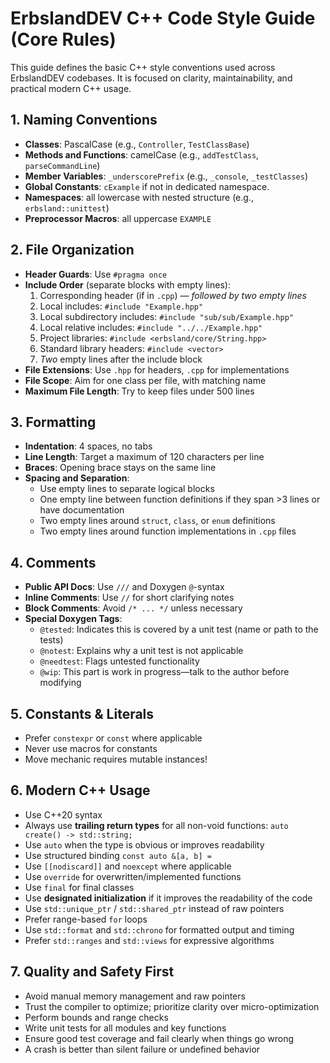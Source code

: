 # ErbslandDEV C++ Code Style Guide (Core Rules)

This guide defines the basic C++ style conventions used across ErbslandDEV codebases. It is focused on clarity, maintainability, and practical modern C++ usage.

## 1. Naming Conventions

- **Classes**: PascalCase (e.g., `Controller`, `TestClassBase`)
- **Methods and Functions**: camelCase (e.g., `addTestClass`, `parseCommandLine`)
- **Member Variables**: `_underscorePrefix` (e.g., `_console`, `_testClasses`)
- **Global Constants**: `cExample` if not in dedicated namespace.
- **Namespaces**: all lowercase with nested structure (e.g., `erbsland::unittest`)
- **Preprocessor Macros**: all uppercase `EXAMPLE`

## 2. File Organization

- **Header Guards**: Use `#pragma once`
- **Include Order** (separate blocks with empty lines):
  1. Corresponding header (if in `.cpp`) — *followed by two empty lines*
  2. Local includes: `#include "Example.hpp"`
  3. Local subdirectory includes: `#include "sub/sub/Example.hpp"`
  4. Local relative includes: `#include "../../Example.hpp"`
  5. Project libraries: `#include <erbsland/core/String.hpp>`
  6. Standard library headers: `#include <vector>`
  7. *Two* empty lines after the include block
- **File Extensions**: Use `.hpp` for headers, `.cpp` for implementations
- **File Scope**: Aim for one class per file, with matching name
- **Maximum File Length**: Try to keep files under 500 lines

## 3. Formatting

- **Indentation**: 4 spaces, no tabs
- **Line Length**: Target a maximum of 120 characters per line
- **Braces**: Opening brace stays on the same line
- **Spacing and Separation**:
  - Use empty lines to separate logical blocks
  - One empty line between function definitions if they span >3 lines or have documentation
  - Two empty lines around `struct`, `class`, or `enum` definitions
  - Two empty lines around function implementations in `.cpp` files

## 4. Comments

- **Public API Docs**: Use `///` and Doxygen `@`-syntax
- **Inline Comments**: Use `//` for short clarifying notes
- **Block Comments**: Avoid `/* ... */` unless necessary
- **Special Doxygen Tags**:
  - `@tested`: Indicates this is covered by a unit test (name or path to the tests)
  - `@notest`: Explains why a unit test is not applicable
  - `@needtest`: Flags untested functionality
  - `@wip`: This part is work in progress—talk to the author before modifying

## 5. Constants & Literals

- Prefer `constexpr` or `const` where applicable
- Never use macros for constants
- Move mechanic requires mutable instances!

## 6. Modern C++ Usage

- Use C++20 syntax
- Always use **trailing return types** for all non-void functions: `auto create() -> std::string;`
- Use `auto` when the type is obvious or improves readability
- Use structured binding `const auto &[a, b] = `
- Use `[[nodiscard]]` and `noexcept` where applicable
- Use `override` for overwritten/implemented functions
- Use `final` for final classes
- Use **designated initialization** if it improves the readability of the code
- Use `std::unique_ptr` / `std::shared_ptr` instead of raw pointers
- Prefer range-based `for` loops
- Use `std::format` and `std::chrono` for formatted output and timing
- Prefer `std::ranges` and `std::views` for expressive algorithms

## 7. Quality and Safety First

- Avoid manual memory management and raw pointers
- Trust the compiler to optimize; prioritize clarity over micro-optimization
- Perform bounds and range checks
- Write unit tests for all modules and key functions
- Ensure good test coverage and fail clearly when things go wrong
- A crash is better than silent failure or undefined behavior

